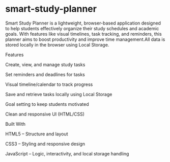 # smart-study-planner

Smart Study Planner is a lightweight, browser-based application designed to help students effectively organize their study schedules and academic goals. With features like visual timelines, task tracking, and reminders, this planner aims to boost productivity and improve time management.All data is stored locally in the browser using Local Storage.

Features

Create, view, and manage study tasks

Set reminders and deadlines for tasks

Visual timeline/calendar to track progress

Save and retrieve tasks locally using Local Storage

Goal setting to keep students motivated

Clean and responsive UI (HTML/CSS)


Built With


HTML5 – Structure and layout

CSS3 – Styling and responsive design

JavaScript – Logic, interactivity, and local storage handling
